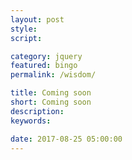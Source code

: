 ```yaml
---
layout: post
style:
script:

category: jquery
featured: bingo
permalink: /wisdom/

title: Coming soon
short: Coming soon
description:
keywords:

date: 2017-08-25 05:00:00
---
```

